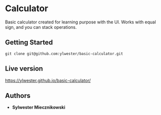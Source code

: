 # Calculator

Basic calculator created for learning purpose with the UI. Works with equal sign, and you can stack operations.

## Getting Started

`git clone git@github.com:ylwester/basic-calculator.git`

## Live version

https://ylwester.github.io/basic-calculator/

## Authors

* **Sylwester Miecznikowski**